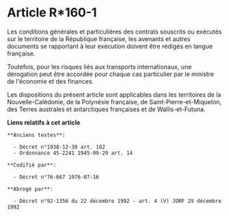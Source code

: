 # Article R*160-1

Les conditions générales et particulières des contrats souscrits ou exécutés sur le territoire de la République française,
les avenants et autres documents se rapportant à leur exécution doivent être rédigés en langue française.

Toutefois, pour les risques liés aux transports internationaux, une dérogation peut être accordée pour chaque cas particulier
par le ministre de l'économie et des finances.

Les dispositions du présent article sont applicables dans les territoires de la Nouvelle-Calédonie, de la Polynésie
française, de Saint-Pierre-et-Miquelon, des Terres australes et antarctiques françaises et de Wallis-et-Futuna.

**Liens relatifs à cet article**

	**Anciens textes**:

	  - Décret n°1938-12-30 art. 182
	  - Ordonnance 45-2241 1945-09-29 art. 14

	**Codifié par**:

	  - Décret n°76-667 1976-07-16

	**Abrogé par**:

	  - Décret n°92-1356 du 22 décembre 1992 - art. 4 (V) JORF 29 décembre 1992
